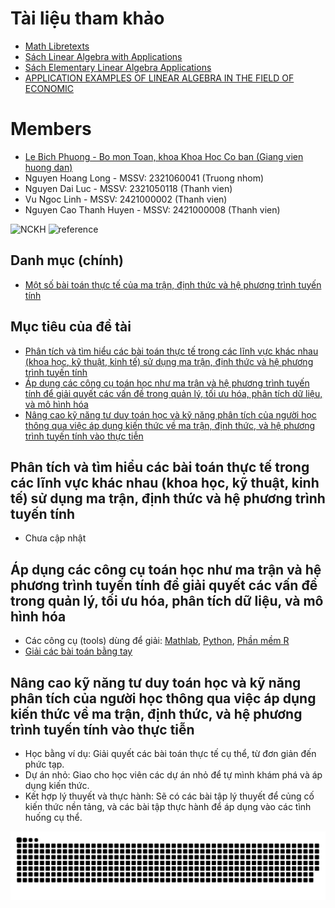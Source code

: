 # Tài liệu tham khảo
- [Math Libretexts](https://math.libretexts.org)
- [Sách Linear Algebra with Applications](https://www.britannica.com/science/linear-algebra)
- [Sách Elementary Linear Algebra Applications](https://industri.fatek.unpatti.ac.id/wp-content/uploads/2019/03/037-Elementary-Linear-Algebra-Applications-Version-Howard-Anton-Chris-Rorres-Edisi-1-2013.pdf)
- [APPLICATION EXAMPLES OF LINEAR ALGEBRA IN THE FIELD OF ECONOMIC](https://topicsoneconom-bizmanagemt.com/images/WSEBM/WSEBM015.pdf)

# Members
* [Le Bich Phuong - Bo mon Toan, khoa Khoa Hoc Co ban (Giang vien huong dan)](https://humg.edu.vn/gioi-thieu/Pages/co-cau-to-chuc.aspx?ItemID=5911)
* Nguyen Hoang Long - MSSV: 2321060041 (Truong nhom)
* Nguyen Dai Luc - MSSV: 2321050118 (Thanh vien)
* Vu Ngoc Linh - MSSV: 2421000002 (Thanh vien)
* Nguyen Cao Thanh Huyen - MSSV: 2421000008 (Thanh vien)

 ![NCKH](https://img.shields.io/badge/-NCKH-brightgreen) ![reference](https://img.shields.io/badge/-Reference-gray)
 
 ## Danh mục (chính)
 
 * [Một số bài toán thực tế của ma trận, định thức và hệ phương trình tuyến tính](https://github.com/nghlong3004/NCKH)
 
 ## Mục tiêu của đề tài
 
 * [Phân tích và tìm hiểu các bài toán thực tế trong các lĩnh vực khác nhau (khoa học, kỹ thuật, kinh tế) sử dụng ma trận, định thức và hệ phương trình tuyến tính](#One)
 * [Áp dụng các công cụ toán học như ma trận và hệ phương trình tuyến tính để giải quyết các vấn đề trong quản lý, tối ưu hóa, phân tích dữ liệu, và mô hình hóa](#Two)
 * [Nâng cao kỹ năng tư duy toán học và kỹ năng phân tích của người học thông qua việc áp dụng kiến thức về ma trận, định thức, và hệ phương trình tuyến tính vào thực tiễn](#Three)
 
## Phân tích và tìm hiểu các bài toán thực tế trong các lĩnh vực khác nhau (khoa học, kỹ thuật, kinh tế) sử dụng ma trận, định thức và hệ phương trình tuyến tính
  - Chưa cập nhật
## Áp dụng các công cụ toán học như ma trận và hệ phương trình tuyến tính để giải quyết các vấn đề trong quản lý, tối ưu hóa, phân tích dữ liệu, và mô hình hóa
  - Các công cụ (tools) dùng để giải: [Mathlab](https://www.mathworks.com/products/matlab.html), [Python](https://www.python.org/), [Phần mềm R](https://cran.r-project.org/)
  - [Giải các bài toán bằng tay](https://github.com/nghlong3004/NCKH/blob/main/Solution.pdf) 

## Nâng cao kỹ năng tư duy toán học và kỹ năng phân tích của người học thông qua việc áp dụng kiến thức về ma trận, định thức, và hệ phương trình tuyến tính vào thực tiễn
  - Học bằng ví dụ: Giải quyết các bài toán thực tế cụ thể, từ đơn giản đến phức tạp.
  - Dự án nhỏ: Giao cho học viên các dự án nhỏ để tự mình khám phá và áp dụng kiến thức.
  - Kết hợp lý thuyết và thực hành: Sẽ có các bài tập lý thuyết để củng cố kiến thức nền tảng, và các bài tập thực hành để áp dụng vào các tình huống cụ thể.
<picture>
  <source media="(prefers-color-scheme: dark)" srcset="https://raw.githubusercontent.com/platane/platane/output/github-contribution-grid-snake-dark.svg">
  <source media="(prefers-color-scheme: light)" srcset="https://raw.githubusercontent.com/platane/platane/output/github-contribution-grid-snake.svg">
  <img alt="github contribution grid snake animation" src="https://raw.githubusercontent.com/platane/platane/output/github-contribution-grid-snake.svg">
</picture>
